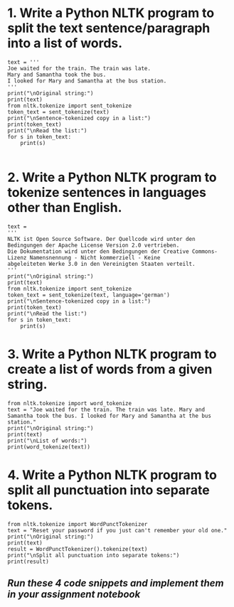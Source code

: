 # 1. Write a Python NLTK program to split the text sentence/paragraph into a list of words.
```
text = '''
Joe waited for the train. The train was late. 
Mary and Samantha took the bus. 
I looked for Mary and Samantha at the bus station.
'''
print("\nOriginal string:")
print(text)
from nltk.tokenize import sent_tokenize
token_text = sent_tokenize(text)
print("\nSentence-tokenized copy in a list:")
print(token_text)
print("\nRead the list:")
for s in token_text:
    print(s)
    
 ```

# 2. Write a Python NLTK program to tokenize sentences in languages other than English.
```
text = 
'''
NLTK ist Open Source Software. Der Quellcode wird unter den Bedingungen der Apache License Version 2.0 vertrieben.  
Die Dokumentation wird unter den Bedingungen der Creative Commons-Lizenz Namensnennung - Nicht kommerziell - Keine 
abgeleiteten Werke 3.0 in den Vereinigten Staaten verteilt.
'''
print("\nOriginal string:")
print(text)
from nltk.tokenize import sent_tokenize
token_text = sent_tokenize(text, language='german')
print("\nSentence-tokenized copy in a list:")
print(token_text)
print("\nRead the list:")
for s in token_text:
    print(s)
```

# 3. Write a Python NLTK program to create a list of words from a given string.
```
from nltk.tokenize import word_tokenize
text = "Joe waited for the train. The train was late. Mary and Samantha took the bus. I looked for Mary and Samantha at the bus station."
print("\nOriginal string:")
print(text)
print("\nList of words:")
print(word_tokenize(text))

```

# 4. Write a Python NLTK program to split all punctuation into separate tokens.
```
from nltk.tokenize import WordPunctTokenizer
text = "Reset your password if you just can't remember your old one."
print("\nOriginal string:")
print(text)
result = WordPunctTokenizer().tokenize(text)
print("\nSplit all punctuation into separate tokens:")
print(result) 

```


## _Run these 4 code snippets and implement them in your assignment notebook_
